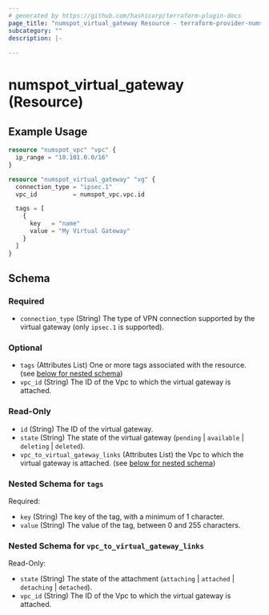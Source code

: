 ```yaml
---
# generated by https://github.com/hashicorp/terraform-plugin-docs
page_title: "numspot_virtual_gateway Resource - terraform-provider-numspot"
subcategory: ""
description: |-
  
---
```


# numspot_virtual_gateway (Resource)



## Example Usage

```terraform
resource "numspot_vpc" "vpc" {
  ip_range = "10.101.0.0/16"
}

resource "numspot_virtual_gateway" "vg" {
  connection_type = "ipsec.1"
  vpc_id          = numspot_vpc.vpc.id

  tags = [
    {
      key   = "name"
      value = "My Virtual Gateway"
    }
  ]
}
```

<!-- schema generated by tfplugindocs -->
## Schema

### Required

- `connection_type` (String) The type of VPN connection supported by the virtual gateway (only `ipsec.1` is supported).

### Optional

- `tags` (Attributes List) One or more tags associated with the resource. (see [below for nested schema](#nestedatt--tags))
- `vpc_id` (String) The ID of the Vpc to which the virtual gateway is attached.

### Read-Only

- `id` (String) The ID of the virtual gateway.
- `state` (String) The state of the virtual gateway (`pending` \| `available` \| `deleting` \| `deleted`).
- `vpc_to_virtual_gateway_links` (Attributes List) the Vpc to which the virtual gateway is attached. (see [below for nested schema](#nestedatt--vpc_to_virtual_gateway_links))

<a id="nestedatt--tags"></a>
### Nested Schema for `tags`

Required:

- `key` (String) The key of the tag, with a minimum of 1 character.
- `value` (String) The value of the tag, between 0 and 255 characters.


<a id="nestedatt--vpc_to_virtual_gateway_links"></a>
### Nested Schema for `vpc_to_virtual_gateway_links`

Read-Only:

- `state` (String) The state of the attachment (`attaching` \| `attached` \| `detaching` \| `detached`).
- `vpc_id` (String) The ID of the Vpc to which the virtual gateway is attached.
